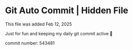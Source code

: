 # Git Auto Commit | Hidden File

This file was added Feb 12, 2025

Just for fun and keeping my daily git commit active 🤪

commit number: 543481
